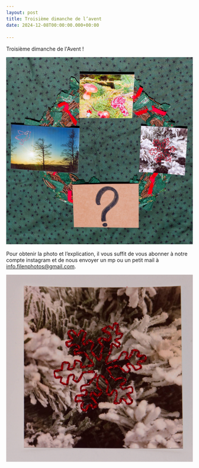 ```yaml
---
layout: post
title: Troisième dimanche de l’avent
date: 2024-12-08T00:00:00.000+00:00

---
```


Troisième dimanche de l'Avent !

![](/images/DSCF0818_DxO.jpg)

Pour obtenir la photo et l’explication, il vous suffit de vous abonner à notre compte instagram et de nous envoyer un mp ou un petit mail à info.filenphotos@gmail.com.

![](/images/DSCF0826_DxO.jpg)
